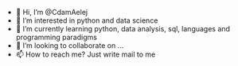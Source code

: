 - 👋 Hi, I’m @CdamAelej
- 👀 I’m interested in python and data science
- 🌱 I’m currently learning python, data analysis, sql, languages and programming paradigms
- 💞️ I’m looking to collaborate on ...
- 📫 How to reach me? Just write mail to me

<!---
CdamAelej/CdamAelej is a ✨ special ✨ repository because its `README.md` (this file) appears on your GitHub profile.
You can click the Preview link to take a look at your changes.
--->
